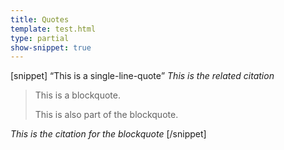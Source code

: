 ```yaml
---
title: Quotes
template: test.html
type: partial
show-snippet: true
---
```

[snippet]
<q>This is a single-line-quote</q>
<cite>This is the related citation</cite>

<blockquote>
  <p>This is a blockquote.</p>
  <p>This is also part of the blockquote.</p>
</blockquote>
<cite>This is the citation for the blockquote</cite>
[/snippet]